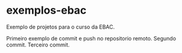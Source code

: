 # exemplos-ebac
Exemplo de projetos para o curso da EBAC.

Primeiro exemplo de commit e push no repositorio remoto.
Segundo commit.
Terceiro commit.